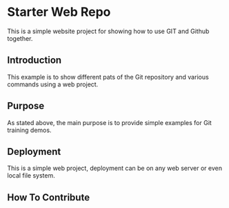 # Starter Web Repo

This is a simple website project for showing how to use GIT and Github together. 

## Introduction

This example is to show different pats of the Git repository and various commands using a web project.

## Purpose

As stated above, the main purpose is to provide simple examples for Git training demos. 

## Deployment

This is a simple web project, deployment can be on any web server or even local file system. 

## How To Contribute

